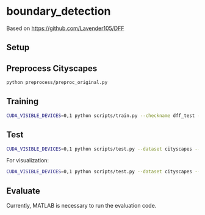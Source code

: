 # boundary_detection

Based on https://github.com/Lavender105/DFF

## Setup

## Preprocess Cityscapes

```Bash
python preprocess/preproc_original.py
```

## Training

```Bash
CUDA_VISIBLE_DEVICES=0,1 python scripts/train.py --checkname dff_test --base-size 640 --crop-size 640 --worker 4 --batch-size 2
```

## Test

```Bash
CUDA_VISIBLE_DEVICES=0,1 python scripts/test.py --dataset cityscapes --model dff --checkname trained_dff --resume-dir results/model_best.pth.tar --workers 4 --backbone resnet50 --eval
```

For visualization:
```Bash
CUDA_VISIBLE_DEVICES=0,1 python scripts/test.py --dataset cityscapes --model dff --checkname trained_dff --resume-dir results/model_best.pth.tar --workers 4 --backbone resnet50
```


## Evaluate

Currently, MATLAB is necessary to run the evaluation code.
